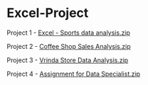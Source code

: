 # Excel-Project  
Project 1 - [Excel - Sports data analysis.zip](https://github.com/user-attachments/files/16745139/Excel.-.Sports.data.analysis.zip)

Project 2 - [Coffee Shop Sales Analysis.zip](https://github.com/user-attachments/files/16816010/Coffee.Shop.Sales.Analysis.zip)

Project 3 - [Vrinda Store Data Analysis.zip](https://github.com/user-attachments/files/16907094/Vrinda.Store.Data.Analysis.zip)

Project 4 - [Assignment for Data Specialist.zip](https://github.com/user-attachments/files/17092865/Assignment.for.Data.Specialist.zip)

